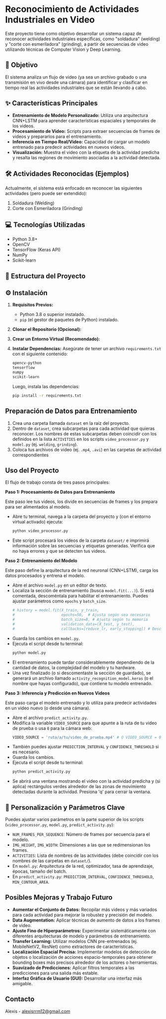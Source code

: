 # Reconocimiento de Actividades Industriales en Video

Este proyecto tiene como objetivo desarrollar un sistema capaz de reconocer actividades industriales específicas, como "soldadura" (welding) y "corte con esmeriladora" (grinding), a partir de secuencias de video utilizando técnicas de Computer Vision y Deep Learning.

## 🎯 Objetivo

El sistema analiza un flujo de video (ya sea un archivo grabado o una transmisión en vivo desde una cámara) para identificar y clasificar en tiempo real las actividades industriales que se están llevando a cabo.

## ✨ Características Principales

* **Entrenamiento de Modelo Personalizado:** Utiliza una arquitectura CNN+LSTM para aprender características espaciales y temporales de los videos.
* **Procesamiento de Video:** Scripts para extraer secuencias de frames de videos y prepararlos para el entrenamiento.
* **Inferencia en Tiempo Real/Video:** Capacidad de cargar un modelo entrenado para predecir actividades en nuevos videos.
* **Visualización:** Muestra el video con la etiqueta de la actividad predicha y resalta las regiones de movimiento asociadas a la actividad detectada.

## 🛠️ Actividades Reconocidas (Ejemplos)

Actualmente, el sistema está enfocado en reconocer las siguientes actividades (pero puede ser extendido):

1.  Soldadura (Welding)
2.  Corte con Esmeriladora (Grinding)

## 💻 Tecnologías Utilizadas

* Python 3.8+
* OpenCV
* TensorFlow (Keras API)
* NumPy
* Scikit-learn

## 📁 Estructura del Proyecto



## ⚙️ Instalación

1.  **Requisitos Previos:**
    * Python 3.8 o superior instalado.
    * `pip` (el gestor de paquetes de Python) instalado.

2.  **Clonar el Repositorio (Opcional):**


3.  **Crear un Entorno Virtual (Recomendado):**

      

4.  **Instalar Dependencias:**
    Asegúrate de tener un archivo `requirements.txt` con el siguiente contenido:
    ```txt
    opencv-python
    tensorflow
    numpy
    scikit-learn
    ```
    Luego, instala las dependencias:
    ```bash
    pip install -r requirements.txt
    ```

##  Preparación de Datos para Entrenamiento

1.  Crea una carpeta llamada `dataset` en la raíz del proyecto.
2.  Dentro de `dataset`, crea subcarpetas para cada actividad que quieras reconocer. Los nombres de estas subcarpetas deben coincidir con los definidos en la lista `ACTIVITIES` en los scripts `video_processor.py` y `model.py` (ej. `welding`, `grinding`).
3.  Coloca tus archivos de video (ej. `.mp4`, `.avi`) en las carpetas de actividad correspondientes

##  Uso del Proyecto

El flujo de trabajo consta de tres pasos principales:

**Paso 1: Procesamiento de Datos para Entrenamiento**

Este paso lee tus videos, los divide en secuencias de frames y los prepara para ser alimentados al modelo.

* Abre tu terminal, navega a la carpeta del proyecto y (con el entorno virtual activado) ejecuta:
    ```bash
    python video_processor.py
    ```
* Este script procesará los videos de la carpeta `dataset/` e imprimirá información sobre las secuencias y etiquetas generadas. Verifica que no haya errores y que se detecten tus videos.

**Paso 2: Entrenamiento del Modelo**

Este paso define la arquitectura de la red neuronal (CNN+LSTM), carga los datos procesados y entrena el modelo.

* Abre el archivo `model.py` en un editor de texto.
* Localiza la sección de entrenamiento (busca `model.fit(...)`). Si está comentada, descoméntala para habilitar el entrenamiento. Puedes ajustar parámetros como `epochs` y `batch_size`.
    ```python
    # history = model.fit(X_train, y_train,
    #                     epochs=50,  # Ajusta según sea necesario
    #                     batch_size=8, # Ajusta según tu memoria
    #                     validation_data=(X_test, y_test),
    #                     callbacks=[reduce_lr, early_stopping]) # Descomentar para entrenar
    ```
* Guarda los cambios en `model.py`.
* Ejecuta el script desde tu terminal:
    ```bash
    python model.py
    ```
* El entrenamiento puede tardar considerablemente dependiendo de la cantidad de datos, la complejidad del modelo y tu hardware.
* Una vez finalizado (o si descomentaste la sección de guardado), se generará un archivo llamado `activity_recognition_model.keras` (o el nombre que hayas configurado), que contiene tu modelo entrenado.

**Paso 3: Inferencia y Predicción en Nuevos Videos**

Este paso carga el modelo entrenado y lo utiliza para predecir actividades en un video nuevo (o desde una cámara).

* Abre el archivo `predict_activity.py`.
* Modifica la variable `VIDEO_SOURCE` para que apunte a la ruta de tu video de prueba o usa `0` para la cámara web:
    ```python
    VIDEO_SOURCE = 'ruta/a/tu/video_de_prueba.mp4' # O VIDEO_SOURCE = 0
    ```
* También puedes ajustar `PREDICTION_INTERVAL` y `CONFIDENCE_THRESHOLD` si es necesario.
* Guarda los cambios.
* Ejecuta el script desde tu terminal:
    ```bash
    python predict_activity.py
    ```
* Se abrirá una ventana mostrando el video con la actividad predicha y (si aplica) rectángulos verdes alrededor de las zonas de movimiento detectadas durante la actividad. Presiona 'q' para cerrar la ventana.

## 🔧 Personalización y Parámetros Clave

Puedes ajustar varios parámetros en la parte superior de los scripts (`video_processor.py`, `model.py`, `predict_activity.py`):

* `NUM_FRAMES_PER_SEQUENCE`: Número de frames por secuencia para el modelo.
* `IMG_HEIGHT`, `IMG_WIDTH`: Dimensiones a las que se redimensionan los frames.
* `ACTIVITIES`: Lista de nombres de las actividades (debe coincidir con los nombres de las carpetas en `dataset/`).
* En `model.py`: Arquitectura de la red, optimizador, tasa de aprendizaje, épocas, tamaño del batch.
* En `predict_activity.py`: `PREDICTION_INTERVAL`, `CONFIDENCE_THRESHOLD`, `MIN_CONTOUR_AREA`.

##  Posibles Mejoras y Trabajo Futuro

* **Aumentar el Conjunto de Datos:** Recopilar más videos y más variados para cada actividad para mejorar la robustez y precisión del modelo.
* **Data Augmentation:** Aplicar técnicas de aumento de datos a los frames de video.
* **Ajuste Fino de Hiperparámetros:** Experimentar sistemáticamente con diferentes arquitecturas de modelo y parámetros de entrenamiento.
* **Transfer Learning:** Utilizar modelos CNN pre-entrenados (ej. MobileNetV2, ResNet) como extractores de características.
* **Localización Espacial Precisa:** Implementar modelos de detección de objetos o localización de acciones espacio-temporales para obtener bounding boxes más precisos alrededor de los actores o herramientas.
* **Suavizado de Predicciones:** Aplicar filtros temporales a las predicciones para una salida más estable.
* **Interfaz Gráfica de Usuario (GUI):** Desarrollar una interfaz más amigable.


##  Contacto

Alexis - alexisrrm12@gmail.com 
